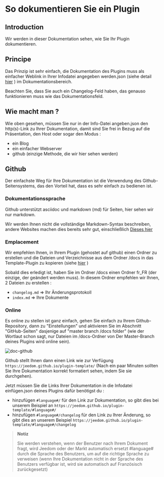 # So dokumentieren Sie ein Plugin

## Introduction

Wir werden in dieser Dokumentation sehen, wie Sie Ihr Plugin dokumentieren.

## Principe

Das Prinzip ist sehr einfach, die Dokumentation des Plugins muss als einfacher Weblink in Ihrer Infodatei angegeben werden.json (siehe detail [hier](https://doc.jeedom.com/de_DE/dev/structure_info_json) ) im Dokumentationsbereich.

Beachten Sie, dass Sie auch ein Changelog-Feld haben, das genauso funktionieren muss wie das Dokumentationsfeld.

## Wie macht man ?

Wie oben gesehen, müssen Sie nur in der Info-Datei angeben.json den http(s)-Link zu Ihrer Dokumentation, damit sind Sie frei in Bezug auf die Präsentation, den Host oder sogar den Modus :

- ein Blog
- ein einfacher Webserver
- github (einzige Methode, die wir hier sehen werden)

## Github

Der einfachste Weg für Ihre Dokumentation ist die Verwendung des Github-Seitensystems, das den Vorteil hat, dass es sehr einfach zu bedienen ist.

### Dokumentationssprache

Github unterstützt asciidoc und markdown (md) für Seiten, hier sehen wir nur markdown.

Wir werden Ihnen nicht die vollständige Markdown-Syntax beschreiben, andere Websites machen dies bereits sehr gut, einschließlich [Dieses hier](https://guides.github.com/pdfs/markdown-cheatsheet-online.pdf)

### Emplacement

Wir empfehlen Ihnen, in Ihrem Plugin (gehostet auf github) einen Ordner zu erstellen und die Dateien und Verzeichnisse aus dem Ordner /docs in das Template-Plugin zu kopieren (siehe [hier](https://doc.jeedom.com/de_DE/dev/plugin_template) )

Sobald dies erledigt ist, haben Sie im Ordner /docs einen Ordner fr_FR (der einzige, der geändert werden muss). In diesem Ordner empfehlen wir Ihnen, 2 Dateien zu erstellen :

- ``changelog.md`` => Ihr Änderungsprotokoll
- ``index.md`` => Ihre Dokumente

### Online

Es online zu stellen ist ganz einfach, gehen Sie einfach zu Ihrem Github-Repository, dann zu "Einstellungen" und aktivieren Sie im Abschnitt "GitHub-Seiten" dasjenige auf "master branch /docs folder" (wie der Wortlaut schon sagt, nur Dateien im /docs-Ordner von Der Master-Branch deines Plugins wird online sein).

![doc-github](images/tutoDoc.png)

Github stellt Ihnen dann einen Link wie zur Verfügung ``https://jeedom.github.io/plugin-template/`` (Nach ein paar Minuten sollten Sie Ihre Dokumentation korrekt formatiert sehen, indem Sie sie durchgehen).

Jetzt müssen Sie die Links Ihrer Dokumentation in die Infodatei einfügen.json deines Plugins dafür benötigst du :

- hinzufügen ``#language#/`` für den Link zur Dokumentation, so gibt dies bei unserem Beispiel an ``https://jeedom.github.io/plugin-template/#language#/``
- hinzufügen ``#language#/changelog`` für den Link zu Ihrer Änderung, so gibt dies an unserem Beispiel ``https://jeedom.github.io/plugin-template/#language#/changelog``

> **Notiz**
>
> Sie werden verstehen, wenn der Benutzer nach Ihrem Dokument fragt, wird Jeedom oder der Markt automatisch ersetzt #language# durch die Sprache des Benutzers, um auf die richtige Sprache zu verweisen (wenn Ihre Dokumentation nicht in der Sprache des Benutzers verfügbar ist, wird sie automatisch auf Französisch zurückgesetzt)
